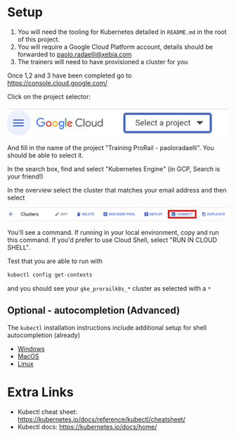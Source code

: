 # Setup

1. You will need the tooling for Kubernetes detailed in `README.md` in the root of this project.
2. You will require a Google Cloud Platform account, details should be forwarded to paolo.radaelli@xebia.com
3. The trainers will need to have provisioned a cluster for you

Once 1,2 and 3 have been completed go to https://console.cloud.google.com/

Click on the project selector:

![image-20230212084604344](images/01_setup/image-20230212084604344.png)

And fill in the name of the project "Training ProRail - paoloradaelli".  You should be able to select it.

In the search box, find and select "Kubernetes Engine" (in GCP, Search is your friend!)

In the overview select the cluster that matches your email address and then select 

![image-20230212085219244](images/01_setup/image-20230212085219244.png)

You'll see a command.  If running in your local environment, copy and run this command.  If you'd prefer to use Cloud Shell, select "RUN IN CLOUD SHELL".

Test that you are able to run with 

```sh
kubectl config get-contexts
```

and you should see your `gke_prorailk8s_*` cluster as selected with a `*`

## Optional - autocompletion (Advanced)

The `kubectl` installation instructions include additional setup for shell autocompletion (already)

- [Windows](https://kubernetes.io/docs/tasks/tools/install-kubectl-windows/#optional-kubectl-configurations-and-plugins)
- [MacOS](https://kubernetes.io/docs/tasks/tools/install-kubectl-macos/#enable-shell-autocompletion)
- [Linux](https://kubernetes.io/docs/tasks/tools/install-kubectl-linux/#enable-shell-autocompletion)

# Extra Links

- Kubectl cheat sheet: https://kubernetes.io/docs/reference/kubectl/cheatsheet/
- Kubectl docs: https://kubernetes.io/docs/home/

